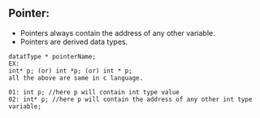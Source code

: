 ## Pointer:

* Pointers always contain the address of any other variable.
* Pointers are derived data types.
  
```
datatType * pointerName;
EX:
int* p; (or) int *p; (or) int * p;
all the above are same in c language.
```
```
01: int p; //here p will contain int type value
02: int* p; //here p will contain the address of any other int type variable;
```
